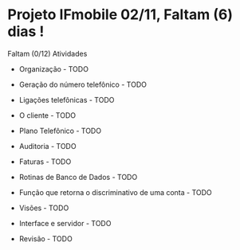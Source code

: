 # Projeto IFmobile 02/11, Faltam (6) dias !

Faltam (0/12) Atividades

- Organização                                               - TODO
 
- Geração do número telefônico                               - TODO
- Ligações telefônicas                                       - TODO
- O cliente                                                  - TODO
- Plano Telefônico                                           - TODO
- Auditoria                                                  - TODO
- Faturas                                                    - TODO
- Rotinas de Banco de Dados                                  - TODO
- Função que retorna o discriminativo de uma conta          - TODO
- Visões                                                    - TODO

- Interface e servidor                                      - TODO
- Revisão                                                   - TODO
